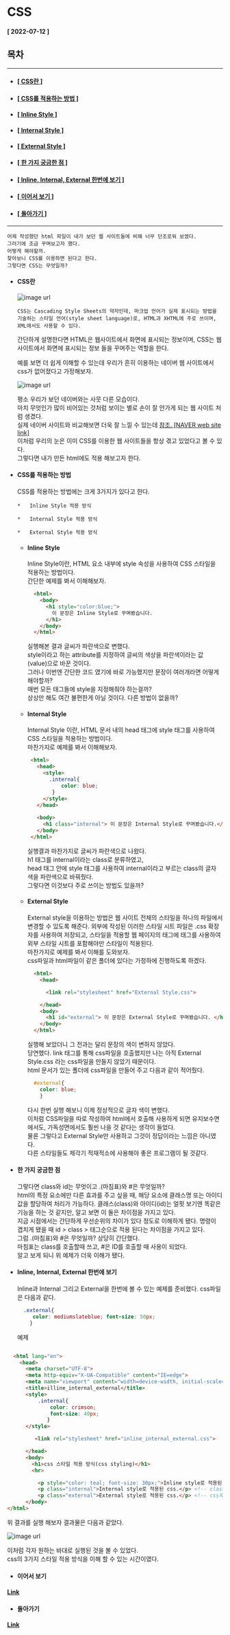 # CSS  
#### [ 2022-07-12 ]  
  
## 목차  
---------------------------------------------------------------------------------------------------------------------------------------------------
 * #### [[ CSS란 ]](#css란)  
 * #### [[ CSS를 적용하는 방법 ]](#css를-적용하는-방법)   
 * #### [[ Inline Style ]](#inline-style)  
 * #### [[ Internal Style ]](#internal-style)  
 * #### [[ External Style ]](#external-style)  
 * #### [[ 한 가지 궁금한 점 ]](#한-가지-궁금한-점)  
 * #### [[ Inline, Internal, External 한번에 보기 ]](#inline-internal-external-한번에-보기)   
 * #### [[ 이어서 보기 ]](#이어서-보기)  
 * #### [[ 돌아가기 ]](#돌아가기)  
        
--------------------------------------------------------------------------------------------------------------------------------------------------------
  
    어제 작성했던 html 파일이 내가 보던 웹 사이트들에 비해 너무 단조로워 보였다. 
    그러기에 조금 꾸며보고자 했다.  
    어떻게 해야할까.  
    찾아보니 CSS를 이용하면 된다고 한다.  
    그렇다면 CSS는 무엇일까?  
      
* #### CSS란  
    
  ![image url](https://github.com/12OneTwo12/TIL/blob/main/Html/og.jpg?raw=true)
    
      CSS는 Cascading Style Sheets의 약자인데, 마크업 언어가 실제 표시되는 방법을 기술하는 스타일 언어(style sheet language)로, HTML과 XHTML에 주로 쓰이며, XML에서도 사용할 수 있다.  
  간단하게 설명한다면 HTML은 웹사이트에서 화면에 표시되는 정보이며, CSS는 웹 사이트에서 화면에 표시되는 정보 들을 꾸며주는 역할을 한다.  
    
  예를 보면 더 쉽게 이해할 수 있는데 우리가 흔히 이용하는 네이버 웹 사이트에서 css가 없어졌다고 가정해보자.  
  
  ![image url](https://github.com/12OneTwo12/TIL/blob/main/CSS/naverwithoutcss.png?raw=true)  
    
  평소 우리가 보던 네이버와는 사뭇 다른 모습이다.  
  마치 무엇인가 많이 비어있는 것처럼 보이는 별로 손이 잘 안가게 되는 웹 사이트 처럼 생겼다.  
  실제 네이버 사이트와 비교해보면 더욱 잘 느낄 수 있는데                  [참조. [NAVER web site link]](https://www.naver.com/)   
  이처럼 우리의 눈은 이미 CSS를 이용한 웹 사이트들을 항상 겪고 있었다고 볼 수 있다.  
  그렇다면 내가 만든 html에도 적용 해보고자 한다.  
      
  
* #### CSS를 적용하는 방법    
  
  CSS를 적용하는 방법에는 크게 3가지가 있다고 한다.  
    
      *   Inline Style 적용 방식  
       
      *   Internal Style 적용 방식  
        
      *   External Style 적용 방식  
  
  * #### Inline Style  
  
    
      Inline Style이란, HTML 요소 내부에 style 속성을 사용하여 CSS 스타일을 적용하는 방법이다.  
      간단한 예제를 봐서 이해해보자.  
        
      ```html
        <html>
          <body>
            <h1 style="color:blue;">
              이 문장은 Inline Style로 꾸며봤습니다.
            </h1>
          </body>
        </html>
      ```  
        
       실행해본 결과 글씨가 파란색으로 변했다.  
       style이라고 하는 attribute를 지정하여 글씨의 색상을 파란색이라는 값(value)으로 바꾼 것이다.  
       그러나 이번엔 간단한 코드 였기에 바로 가능했지만 문장이 여러개라면 어떻게 해야할까?  
       매번 모든 태그들에 style을 지정해줘야 하는걸까?  
       상상만 해도 여간 불편한게 아닐 것이다. 다른 방법이 없을까?  
       
  * #### Internal Style  
  
       Internal Style 이란, HTML 문서 내의 head 태그에 style 태그를 사용하여 CSS 스타일을 적용하는 방법이다.  
       마찬가지로 예제를 봐서 이해해보자.  
       
       ```html
        <html>
          <head>
            <style>
              .internal{
                  color: blue; 
               }
            </style>
          </head>
          
          <body>
            <h1 class="internal"> 이 문장은 Internal Style로 꾸며봤습니다.</h1>
          </body>
        </html>
       ```  
  
      실행결과 마찬가지로 글씨가 파란색으로 나왔다.  
      h1 태그를 internal이라는 class로 분류하였고,  
      head 태그 안에 style 태그를 사용하여 internal이라고 부르는 class의 글자 색을 파란색으로 바꿔줬다.  
      그렇다면 이것보다 주로 쓰이는 방법도 있을까?  
        
  * #### External Style  
   
      External style을 이용하는 방법은 웹 사이트 전체의 스타일을 하나의 파일에서 변경할 수 있도록 해준다. 외부에 작성된 이러한 스타일 시트 파일은 .css 확장자를 사용하여 저장되고, 스타일을 적용할 웹 페이지의 <head>태그에 <link>태그를 사용하여 외부 스타일 시트를 포함해야만 스타일이 적용된다.  
      마찬가지로 예제를 봐서 이해를 도와보자.  
      css파일과 html파일이 같은 폴더에 있다는 가정하에 진행하도록 하겠다.  
        
      ```html 
        <html>
          <head>
  
            <link rel="stylesheet" href="External Style.css">

          </head>
          <body>
            <h1 id="external"> 이 문장은 External Style로 꾸며봤습니다. </h1>
          </body>
        </html>
      ```  
    
      실행해 보았더니 그 전과는 달리 문장의 색이 변하지 않았다.  
      당연했다. link 태그를 통해 css파일을 호출했지만 나는 아직 External Style.css 라는 css파일을 만들지 않았기 때문이다.  
      html 문서가 있는 폴더에 css파일을 만들어 주고 다음과 같이 적어줬다.  
     
      ```css
        #external{
          color: blue;
          }
      ```  
    
      다시 한번 실행 해보니 이제 정상적으로 글자 색이 변했다.  
      이처럼 CSS파일을 따로 작성하여 html에서 호출해 사용하게 되면 유지보수면에서도, 가독성면에서도 훨씬 나을 것 같다는 생각이 들었다.  
      물론 그렇다고 External Style만 사용하고 그것이 정답이라는 느낌은 아니였다.  
      다른 스타일들도 제각기 적재적소에 사용해야 좋은 프로그램이 될 것같다.  
      
* #### 한 가지 궁금한 점  
    
    그렇다면 class와 id는 무엇이고 .(마침표)와 #은 무엇일까?  
    html의 특정 요소에만 다른 효과를 주고 싶을 때, 해당 요소에 클래스명 또는 아이디값을 할당하여 처리가 가능하다. 
    클래스(class)와 아이디(id)는 얼핏 보기엔 똑같은 기능을 하는 것 같지만, 알고 보면 이 둘은 차이점을 가지고 있다.   
    지금 시점에서는 간단하게 우선순위의 차이가 있다 정도로 이해하게 됐다. 명령이 겹치게 됐을 때 id > class > 태그순으로 적용 된다는 차이점을 가지고 있다.  
    그럼 .(마침표)와 #은 무엇일까? 상당히 간단했다.  
    마침표는 class를 호출할때 쓰고, #은 ID를 호출할 때 사용이 되었다.  
    알고 보게 되니 위 예제가 더욱 이해가 됐다.  
  
* #### Inline, Internal, External 한번에 보기  
    
    Inline과 Internal 그리고 External을 한번에 볼 수 있는 예제를 준비했다. css파일은 다음과 같다.  

  ```css
    .external{
       color: mediumslateblue; font-size: 50px;
      }
  ```
   
  예제  
    
```html

  <html lang="en">
    <head>
      <meta charset="UTF-8">
      <meta http-equiv="X-UA-Compatible" content="IE=edge">
      <meta name="viewport" content="width=device-width, initial-scale=1.0">
      <title>illine_internal_external</title>
      <style>
          .internal{
              color: crimson; 
              font-size: 40px;
             }
      </style>

         <link rel="stylesheet" href="inline_internal_external.css">

      </head>
      <body>
        <h1>css 스타일 적용 방식(css styling)</h1>
        <hr>

          <p style="color: teal; font-size: 30px;">Inline style로 적용된 css.</p> <!-- 폰트 색상은 teal, 폰트 크기는 30px-->
          <p class="internal">Internal style로 적용된 css.</p> <!-- class선택자 활용, internal이라는 value 지정, 폰트 색상은 crimson, 폰트 크기는 40px-->
          <p class="external">External style로 적용된 css.</p> <!-- css파일에 스타일 적용, 폰트 색상은 mediumslateblue, 폰트 크기는 50px-->
      </body>
</html>  
```  
    
  위 결과를 실행 해보자 결과물은 다음과 같았다.  
    
  ![image url](https://github.com/12OneTwo12/TIL/blob/main/CSS/iie.png?raw=true)  
    
  이처럼 각자 원하는 바대로 실행된 것을 볼 수 있었다.  
  css의 3가지 스타일 적용 방식을 이해 할 수 있는 시간이였다.  
    
* #### 이어서 보기
#### [ Link ](https://github.com/12OneTwo12/TIL/blob/main/CSS/readme2.md)  
    
* #### 돌아가기 
#### [ Link ](https://github.com/12OneTwo12/TIL) 
